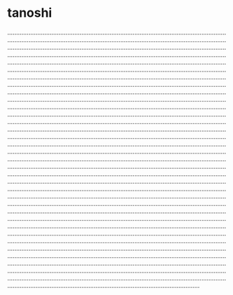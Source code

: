 # tanoshi
.....................................................................................................................................................................................................................................................................................................................................................................................................................................................................................................................................................................................................................................................................................................................................................................................................................................................................................................................................................................................................................................................................................................................................................................................................................................................................................................................................................................................................................................................................................................................................................................................................................................................................................................................................................................................................................................................................................................................................................................................................................................................................................................................................................................................................................................................................................................................................................................................................................................................................................................................................................................................................................................................................................................................................................................................................................................................................................................................................................................................................................................................................................................................................................................................................................................................................................................................................................................................................................................................................................................................................................................................................................................................................................................................................................................................................................................................................................................................................................................................................................................................................................................................................................................................................................................................................................................................................................................................................................................................................................................